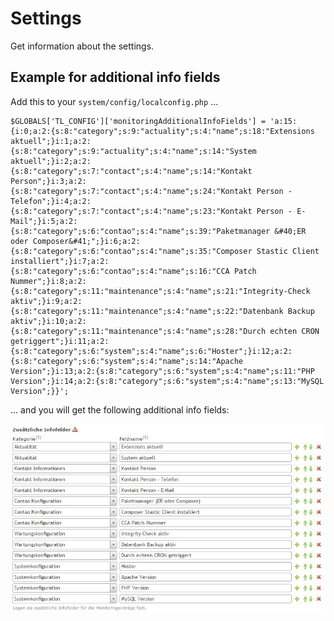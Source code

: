 # Settings

Get information about the settings.

## Example for additional info fields

Add this to your `system/config/localconfig.php` ...

    $GLOBALS['TL_CONFIG']['monitoringAdditionalInfoFields'] = 'a:15:{i:0;a:2:{s:8:"category";s:9:"actuality";s:4:"name";s:18:"Extensions aktuell";}i:1;a:2:{s:8:"category";s:9:"actuality";s:4:"name";s:14:"System aktuell";}i:2;a:2:{s:8:"category";s:7:"contact";s:4:"name";s:14:"Kontakt Person";}i:3;a:2:{s:8:"category";s:7:"contact";s:4:"name";s:24:"Kontakt Person - Telefon";}i:4;a:2:{s:8:"category";s:7:"contact";s:4:"name";s:23:"Kontakt Person - E-Mail";}i:5;a:2:{s:8:"category";s:6:"contao";s:4:"name";s:39:"Paketmanager &#40;ER oder Composer&#41;";}i:6;a:2:{s:8:"category";s:6:"contao";s:4:"name";s:35:"Composer Stastic Client installiert";}i:7;a:2:{s:8:"category";s:6:"contao";s:4:"name";s:16:"CCA Patch Nummer";}i:8;a:2:{s:8:"category";s:11:"maintenance";s:4:"name";s:21:"Integrity-Check aktiv";}i:9;a:2:{s:8:"category";s:11:"maintenance";s:4:"name";s:22:"Datenbank Backup aktiv";}i:10;a:2:{s:8:"category";s:11:"maintenance";s:4:"name";s:28:"Durch echten CRON getriggert";}i:11;a:2:{s:8:"category";s:6:"system";s:4:"name";s:6:"Hoster";}i:12;a:2:{s:8:"category";s:6:"system";s:4:"name";s:14:"Apache Version";}i:13;a:2:{s:8:"category";s:6:"system";s:4:"name";s:11:"PHP Version";}i:14;a:2:{s:8:"category";s:6:"system";s:4:"name";s:13:"MySQL Version";}}';

... and you will get the following additional info fields:

![Screenshot Additional Info Fields](screenshot_additional_info_fields.jpg)